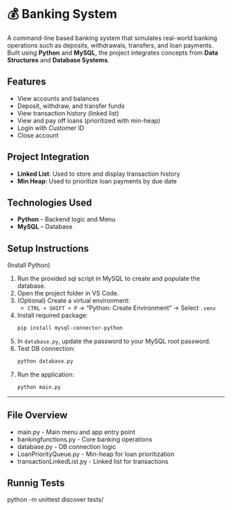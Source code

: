 
# 💰 Banking System

A command-line based banking system that simulates real-world banking operations such as deposits, withdrawals, transfers, and loan payments. Built using **Python** and **MySQL**, the project integrates concepts from **Data Structures** and **Database Systems**.


## Features

- View accounts and balances
- Deposit, withdraw, and transfer funds
- View transaction history (linked list)
- View and pay off loans (prioritized with min-heap)
- Login with Customer ID
- Close account

## Project Integration

- **Linked List**: Used to store and display transaction history
- **Min Heap**: Used to prioritize loan payments by due date


## Technologies Used

- **Python** – Backend logic and Menu
- **MySQL** – Database


## Setup Instructions 
(Install Python)

1. Run the provided sql script in MySQL to create and populate the database.
2. Open the project folder in VS Code.
3. (Optional) Create a virtual environment:
   - `CTRL + SHIFT + P` → “Python: Create Environment” → Select `.venv`
4. Install required package:
   ```bash
   pip install mysql-connector-python
   ```
5. In `database.py`, update the password to your MySQL root password.
6. Test DB connection:
   ```bash
   python database.py
   ```
7. Run the application:
   ```bash
   python main.py
   ```

---

## File Overview

-  main.py - Main menu and app entry point                
- bankingfunctions.py - Core banking operations
- database.py - DB connection logic
- LoanPriorityQueue.py - Min-heap for loan prioritization 
- transactionLinkedList.py - Linked list for transactions

## Runnig Tests
python -m unittest discover tests/
